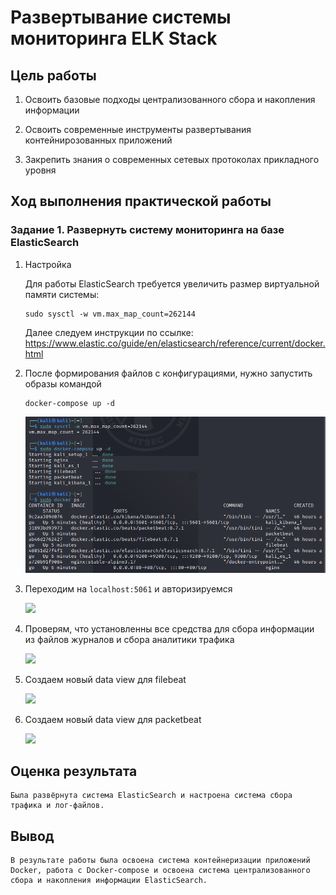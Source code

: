 # Развертывание системы мониторинга ELK Stack

## Цель работы

1. Освоить базовые подходы централизованного сбора и накопления информации

2. Освоить современные инструменты развертывания контейнирозованных приложений

3. Закрепить знания о современных сетевых протоколах прикладного уровня

## Ход выполнения практической работы

### Задание 1. Развернуть систему мониторинга на базе ElasticSearch

1. Настройка

    Для работы ElasticSearch требуется увеличить размер виртуальной памяти системы:
    ```
    sudo sysctl -w vm.max_map_count=262144
    ```
    Далее следуем инструкции по ссылке: https://www.elastic.co/guide/en/elasticsearch/reference/current/docker.html

2. После формирования файлов с конфигурациями, нужно запустить образы командой
    ```
    docker-compose up -d
    ```
    ![](./screenshots/s1.png)

3. Переходим на `localhost:5061` и авторизируемся 

    ![](./screens/s2.png)

4. Проверям, что установленны все средства для сбора информации из файлов журналов и сбора аналитики трафика

    ![](./screens/s3.png)

5. Создаем новый data view для filebeat

    ![](./screens/s4.png)

6. Создаем новый data view для packetbeat

    ![](./screens/s5.png)

## Оценка результата

    Была развёрнута система ElasticSearch и настроена система сбора трафика и лог-файлов.

## Вывод

    В результате работы была освоена система контейнеризации приложений Docker, работа с Docker-compose и освоена система централизованного сбора и накопления информации ElasticSearch.
